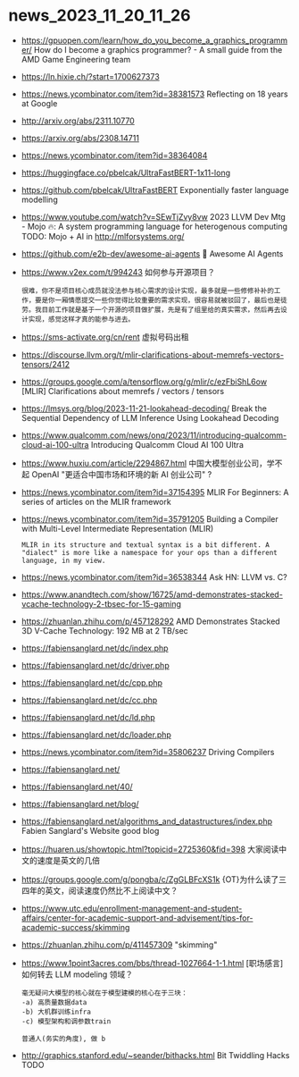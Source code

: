 # news_2023_11_20_11_26

- https://gpuopen.com/learn/how_do_you_become_a_graphics_programmer/
  How do I become a graphics programmer? - A small guide from the AMD Game Engineering team

- https://ln.hixie.ch/?start=1700627373
- https://news.ycombinator.com/item?id=38381573
  Reflecting on 18 years at Google

- http://arxiv.org/abs/2311.10770
- https://arxiv.org/abs/2308.14711
- https://news.ycombinator.com/item?id=38364084
- https://huggingface.co/pbelcak/UltraFastBERT-1x11-long
- https://github.com/pbelcak/UltraFastBERT
  Exponentially faster language modelling

- https://www.youtube.com/watch?v=SEwTjZvy8vw
  2023 LLVM Dev Mtg - Mojo 🔥: A system programming language for heterogenous computing
  TODO: Mojo + AI in http://mlforsystems.org/

- https://github.com/e2b-dev/awesome-ai-agents
  🔮 Awesome AI Agents

- https://www.v2ex.com/t/994243
  如何参与开源项目？

  ```
  很难，你不是项目核心成员就没法参与核心需求的设计实现，最多就是一些修修补补的工作，要是你一厢情愿提交一些你觉得比较重要的需求实现，很容易就被驳回了，最后也是徒劳。我目前工作就是基于一个开源的项目做扩展，先是有了组里给的真实需求，然后再去设计实现，感觉这样才真的能参与进去。
  ```

- https://sms-activate.org/cn/rent
  虚拟号码出租

- https://discourse.llvm.org/t/mlir-clarifications-about-memrefs-vectors-tensors/2412
- https://groups.google.com/a/tensorflow.org/g/mlir/c/ezFbiShL6ow
  [MLIR] Clarifications about memrefs / vectors / tensors

- https://lmsys.org/blog/2023-11-21-lookahead-decoding/
  Break the Sequential Dependency of LLM Inference Using Lookahead Decoding

- https://www.qualcomm.com/news/onq/2023/11/introducing-qualcomm-cloud-ai-100-ultra
  Introducing Qualcomm Cloud AI 100 Ultra

- https://www.huxiu.com/article/2294867.html
  中国大模型创业公司，学不起 OpenAI
  "更适合中国市场和环境的新 AI 创业公司" ?

- https://news.ycombinator.com/item?id=37154395
  MLIR For Beginners: A series of articles on the MLIR framework

- https://news.ycombinator.com/item?id=35791205
  Building a Compiler with Multi-Level Intermediate Representation (MLIR)

  ```
  MLIR in its structure and textual syntax is a bit different. A "dialect" is more like a namespace for your ops than a different language, in my view.
  ```

- https://news.ycombinator.com/item?id=36538344
  Ask HN: LLVM vs. C?

- https://www.anandtech.com/show/16725/amd-demonstrates-stacked-vcache-technology-2-tbsec-for-15-gaming
- https://zhuanlan.zhihu.com/p/457128292
  AMD Demonstrates Stacked 3D V-Cache Technology: 192 MB at 2 TB/sec

- https://fabiensanglard.net/dc/index.php
- https://fabiensanglard.net/dc/driver.php
- https://fabiensanglard.net/dc/cpp.php
- https://fabiensanglard.net/dc/cc.php
- https://fabiensanglard.net/dc/ld.php
- https://fabiensanglard.net/dc/loader.php
- https://news.ycombinator.com/item?id=35806237
  Driving Compilers

- https://fabiensanglard.net/
- https://fabiensanglard.net/40/
- https://fabiensanglard.net/blog/
- https://fabiensanglard.net/algorithms_and_datastructures/index.php
  Fabien Sanglard's Website
  good blog

- https://huaren.us/showtopic.html?topicid=2725360&fid=398
  大家阅读中文的速度是英文的几倍
- https://groups.google.com/g/pongba/c/ZgGLBFcXS1k
  {OT}为什么读了三四年的英文，阅读速度仍然比不上阅读中文？
- https://www.utc.edu/enrollment-management-and-student-affairs/center-for-academic-support-and-advisement/tips-for-academic-success/skimming
- https://zhuanlan.zhihu.com/p/411457309
  "skimming"

- https://www.1point3acres.com/bbs/thread-1027664-1-1.html
  [职场感言]如何转去 LLM modeling 领域？

  ```
  毫无疑问大模型的核心就在于模型建模的核心在于三块：
  -a) 高质量数据data
  -b) 大机群训练infra
  -c) 模型架构和调参数train

  普通人(务实的角度), 做 b
  ```

- http://graphics.stanford.edu/~seander/bithacks.html
  Bit Twiddling Hacks
  TODO
